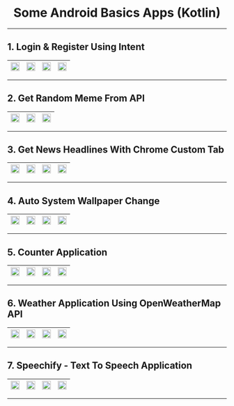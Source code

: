 <h1 align="center">Some Android Basics Apps (Kotlin)</h1> 
<hr/>

## 1. Login & Register Using Intent

|<img src="https://raw.githubusercontent.com/vigneshshettyin/Android-Basics-Kotlin/main/Images%20/loginRegister/Screenshot_1621322801.png" width="100%"> |<img src="https://raw.githubusercontent.com/vigneshshettyin/Android-Basics-Kotlin/main/Images%20/loginRegister/Screenshot_1621322812.png" width="100%">| <img src="https://raw.githubusercontent.com/vigneshshettyin/Android-Basics-Kotlin/main/Images%20/loginRegister/Screenshot_1621322832.png" width="100%"> |<img src="https://raw.githubusercontent.com/vigneshshettyin/Android-Basics-Kotlin/main/Images%20/loginRegister/Screenshot_1621322847.png" width="100%">|
|:-------------------------:|:-------------------------:|:-------------------------:|:-------------------------:|

<hr/>

## 2. Get Random Meme From API

|<img src="https://raw.githubusercontent.com/vigneshshettyin/Android-Basics-Kotlin/main/Images%20/memeReddit/Screenshot_1621323068.png" width="100%"> |<img src="https://raw.githubusercontent.com/vigneshshettyin/Android-Basics-Kotlin/main/Images%20/memeReddit/Screenshot_1621323076.png" width="100%">| <img src="https://raw.githubusercontent.com/vigneshshettyin/Android-Basics-Kotlin/main/Images%20/memeReddit/Screenshot_1621323170.png" width="100%"> |
|:-------------------------:|:-------------------------:|:-------------------------:|

<hr/>

## 3. Get News Headlines With Chrome Custom Tab

|<img src="https://raw.githubusercontent.com/vigneshshettyin/Android-Basics-Kotlin/main/Images%20/newsAPIBased/Screenshot_1621323392.png" width="100%"> |<img src="https://raw.githubusercontent.com/vigneshshettyin/Android-Basics-Kotlin/main/Images%20/newsAPIBased/Screenshot_1621323439.png" width="100%">| <img src="https://raw.githubusercontent.com/vigneshshettyin/Android-Basics-Kotlin/main/Images%20/newsAPIBased/Screenshot_1621323465.png" width="100%"> |<img src="https://raw.githubusercontent.com/vigneshshettyin/Android-Basics-Kotlin/main/Images%20/newsAPIBased/Screenshot_1621323471.png" width="100%">|
|:-------------------------:|:-------------------------:|:-------------------------:|:-------------------------:|

<hr/>

## 4. Auto System Wallpaper Change

|<img src="https://raw.githubusercontent.com/vigneshshettyin/Android-Basics-Kotlin/main/Images%20/imageAutoSet/Screenshot_1621337960.png" width="100%"> |<img src="https://raw.githubusercontent.com/vigneshshettyin/Android-Basics-Kotlin/main/Images%20/imageAutoSet/Screenshot_1621337979.png" width="100%">| <img src="https://raw.githubusercontent.com/vigneshshettyin/Android-Basics-Kotlin/main/Images%20/imageAutoSet/Screenshot_1621338050.png" width="100%"> |<img src="https://raw.githubusercontent.com/vigneshshettyin/Android-Basics-Kotlin/main/Images%20/imageAutoSet/Screenshot_1621338065.png" width="100%">|
|:-------------------------:|:-------------------------:|:-------------------------:|:-------------------------:|

<hr/>


## 5. Counter Application

|<img src="https://raw.githubusercontent.com/vigneshshettyin/Android-Basics-Kotlin/main/Images%20/counterApplication/Screenshot_1621514888.png" width="100%"> |<img src="https://raw.githubusercontent.com/vigneshshettyin/Android-Basics-Kotlin/main/Images%20/counterApplication/Screenshot_1621514902.png" width="100%">| <img src="https://raw.githubusercontent.com/vigneshshettyin/Android-Basics-Kotlin/main/Images%20/counterApplication/Screenshot_1621514906.png" width="100%"> |<img src="https://raw.githubusercontent.com/vigneshshettyin/Android-Basics-Kotlin/main/Images%20/counterApplication/Screenshot_1621514912.png" width="100%">|
|:-------------------------:|:-------------------------:|:-------------------------:|:-------------------------:|

<hr/>

## 6. Weather Application Using OpenWeatherMap API

|<img src="https://raw.githubusercontent.com/vigneshshettyin/Android-Applications-Kotlin/main/Images%20/getTempApp/Screenshot_1621608959.png" width="100%"> |<img src="https://raw.githubusercontent.com/vigneshshettyin/Android-Applications-Kotlin/main/Images%20/getTempApp/Screenshot_1621608962.png" width="100%">| <img src="https://raw.githubusercontent.com/vigneshshettyin/Android-Applications-Kotlin/main/Images%20/getTempApp/Screenshot_1621609012.png" width="100%"> |<img src="https://raw.githubusercontent.com/vigneshshettyin/Android-Applications-Kotlin/main/Images%20/getTempApp/Screenshot_1621609019.png" width="100%">|
|:-------------------------:|:-------------------------:|:-------------------------:|:-------------------------:|

<hr/>


## 7. Speechify - Text To Speech Application 

|<img src="https://raw.githubusercontent.com/vigneshshettyin/Android-Applications-Kotlin/main/Images%20/speechify/Screenshot_1621608391.png" width="100%"> |<img src="https://raw.githubusercontent.com/vigneshshettyin/Android-Applications-Kotlin/main/Images%20/speechify/Screenshot_1621608409.png" width="100%">| <img src="https://raw.githubusercontent.com/vigneshshettyin/Android-Applications-Kotlin/main/Images%20/speechify/Screenshot_1621608443.png" width="100%"> |<img src="https://raw.githubusercontent.com/vigneshshettyin/Android-Applications-Kotlin/main/Images%20/speechify/Screenshot_1621608452.png" width="100%">|
|:-------------------------:|:-------------------------:|:-------------------------:|:-------------------------:|

<hr/>
